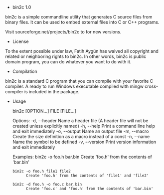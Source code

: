 * bin2c 1.0

bin2c is a simple commandline utility that generates C source files from binary files. It can be used to embed external files into C or C++ programs.

Visit sourceforge.net/projects/bin2c to for new versions.

* License

To the extent possible under law, Fatih Aygün has waived all copyright and related or neighboring rights to bin2c. In other words, bin2c is public domain program, you can do whatever you want to do with it.

* Compilation

bin2c is a standard C program that you can compile with your favorite C compiler. A ready to run Windows executable compiled with mingw cross-compiler is included in the package.

* Usage

    bin2c [OPTION...] FILE [FILE...]

    Options:
      -d, --header <file name>  Name a header file (A header file will not be created  unless explicitly named)
      -h, --help                Print a command line help and exit immediately
      -o, --output <file name>  Name an output file
      -m, --macro               Create the size definition as a macro instead of a const
      -n, --name <symbol name>  Name the symbol to be defined
      -v, --version             Print version information and exit immediately

    Examples:
      bin2c -o foo.h bar.bin
            Create 'foo.h' from the contents of 'bar.bin'

      bin2c -o foo.h file1 file2
            Create 'foo.h' from the contents of 'file1' and 'file2'

      bin2c -d foo.h -o foo.c bar.bin
            Create 'foo.c' and 'foo.h' from the contents of 'bar.bin'